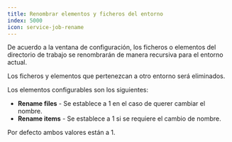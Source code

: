 ```yaml
---
title: Renombrar elementos y ficheros del entorno
index: 5000
icon: service-job-rename
---
```


De acuerdo a la ventana de configuración, los ficheros o elementos del directorio de trabajo se renombrarán de manera
recursiva para el entorno actual.

Los ficheros y elementos que pertenezcan a otro entorno será eliminados.

Los elementos configurables son los siguientes:

- **Rename files** - Se establece a 1 en el caso de querer cambiar el nombre.
- **Rename items** - Se establece a 1 si se requiere el cambio de nombre.

Por defecto ambos valores están a 1.
